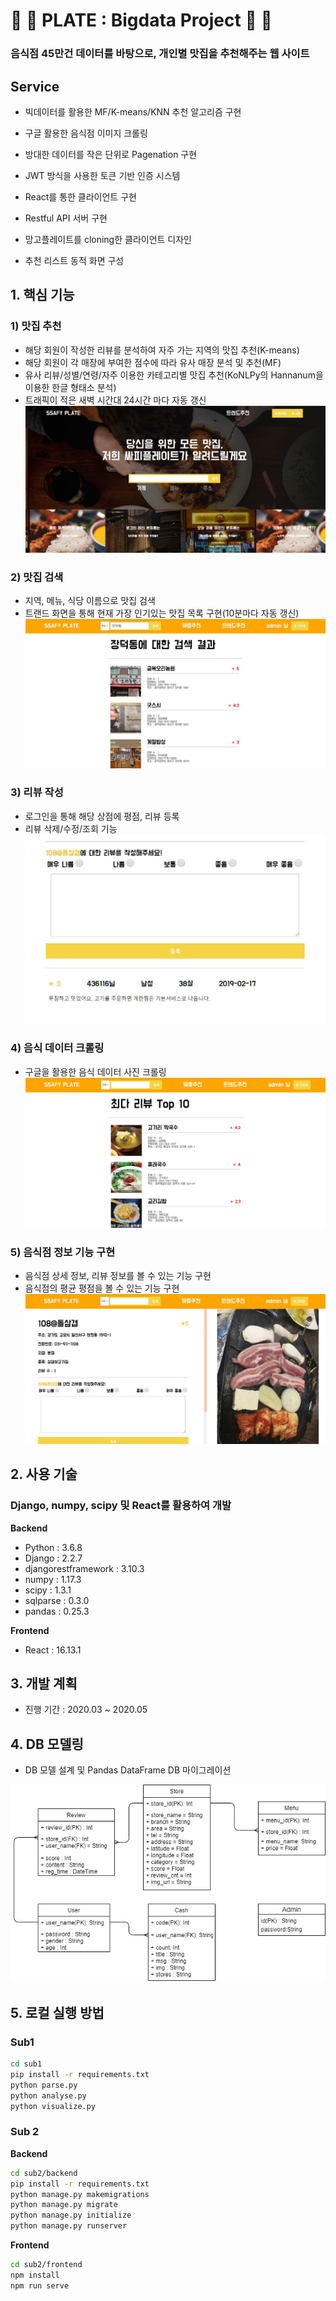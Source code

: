 # :birthday: :lollipop: PLATE : Bigdata Project :dango: :hamburger:
### 음식점 45만건 데이터를 바탕으로, 개인별 맛집을 추천해주는 웹 사이트

## Service
* 빅데이터를 활용한 MF/K-means/KNN 추천 알고리즘 구현
* 구글 활용한 음식점 이미지 크롤링
* 방대한 데이터를 작은 단위로 Pagenation 구현

* JWT 방식을 사용한 토큰 기반 인증 시스템
*	React를 통한 클라이언트 구현
* Restful API 서버 구현
* 망고플레이트를 cloning한 클라이언트 디자인
* 추천 리스트 동적 화면 구성

## 1. 핵심 기능
### 1) 맛집 추천
* 해당 회원이 작성한 리뷰를 분석하여 자주 가는 지역의 맛집 추천(K-means)
* 해당 회원이 각 매장에 부여한 점수에 따라 유사 매장 분석 및 추천(MF)
* 유사 리뷰/성별/연령/자주 이용한 카테고리별 맛집 추천(KoNLPy의 Hannanum을 이용한 한글 형태소 분석)
* 트래픽이 적은 새벽 시간대 24시간 마다 자동 갱신
![image](./mainpage.png)

### 2) 맛집 검색
* 지역, 메뉴, 식당 이름으로 맛집 검색
* 트랜드 화면을 통해 현재 가장 인기있는 맛집 목록 구현(10분마다 자동 갱신)
![image](./searchpage.png)

### 3) 리뷰 작성
* 로그인을 통해 해당 상점에 평점, 리뷰 등록
* 리뷰 삭제/수정/조회 기능
![image](./reviewpage.png)

### 4) 음식 데이터 크롤링
* 구글을 활용한 음식 데이터 사진 크롤링
![image](./carwlingpage.png)

### 5) 음식점 정보 기능 구현
* 음식점 상세 정보, 리뷰 정보를 볼 수 있는 기능 구현
* 음식점의 평균 평점을 볼 수 있는 기능 구현
![image](./detailpage.png)

## 2. 사용 기술
### Django, numpy, scipy 및 React를 활용하여 개발
**Backend**
* Python : 3.6.8
* Django : 2.2.7
* djangorestframework : 3.10.3
* numpy : 1.17.3
* scipy : 1.3.1
* sqlparse : 0.3.0
* pandas : 0.25.3

**Frontend**
* React : 16.13.1

## 3. 개발 계획
* 진행 기간 : 2020.03 ~ 2020.05

## 4. DB 모델링
* DB 모델 설계 및 Pandas DataFrame DB 마이그레이션

![image](./DB.png)

## 5. 로컬 실행 방법

### Sub1

```sh
cd sub1
pip install -r requirements.txt
python parse.py
python analyse.py
python visualize.py
```

### Sub 2

**Backend**

```sh
cd sub2/backend
pip install -r requirements.txt
python manage.py makemigrations
python manage.py migrate
python manage.py initialize
python manage.py runserver
```

**Frontend**

```sh
cd sub2/frontend
npm install
npm run serve
```
